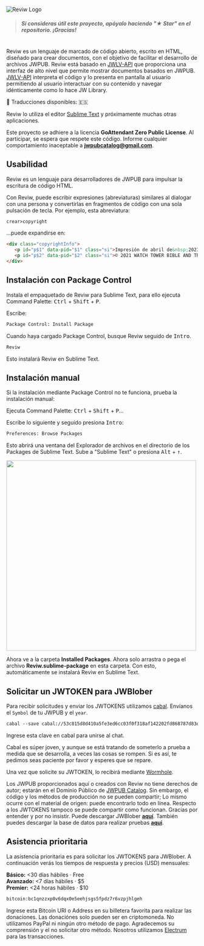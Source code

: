 ![Reviw Logo](https://github.com/livrasand/Reviw/assets/104039397/3202a0b1-266c-4815-a4ba-35b470965e7a)
> ##### Si consideras útil este proyecto, apóyalo haciendo "★ Star" en el repositorio. ¡Gracias!

#
Reviw es un lenguaje de marcado de código abierto, escrito en HTML, diseñado para crear documentos, con el objetivo de facilitar el desarrollo de archivos JWPUB. Reviw está basado en [JWLV-API](https://github.com/livrasand/JW-Library-Visualizer-API) que proporciona una interfaz de alto nivel que permite mostrar documentos basados en JWPUB. [JWLV-API](https://github.com/livrasand/JW-Library-Visualizer-API) interpreta el código y lo presenta en pantalla al usuario permitiendo al usuario interactuar con su contenido y navegar idénticamente como lo hace JW Library.

📝 Traducciones disponibles: 🇪🇸

Reviw lo utiliza el editor [Sublime Text](https://github.com/sublimehq) y próximamente muchas otras aplicaciones.

Este proyecto se adhiere a la licencia <b>GoAttendant Zero Public License</b>. Al participar, se espera que respete este código. Informe cualquier comportamiento inaceptable a <b>jwpubcatalog@gmail.com</b>.

## Usabilidad
Reviw es un lenguaje para desarrolladores de JWPUB para impulsar la escritura de código HTML.

Con Reviw, puede escribir expresiones (abreviaturas) similares al dialogar con una persona y convertirlas en fragmentos de código con una sola pulsación de tecla. Por ejemplo, esta abreviatura:

```html
crear>copyright
```
...puede expandirse en:
```html
<div class="copyrightInfo">
   <p id="p$1" data-pid="$1" class="si">Impresión de abril de&nbsp;2023</p>
   <p id="p$2" data-pid="$2" class="si">© 2021 WATCH TOWER BIBLE AND TRACT SOCIETY OF PENNSYLVANIA</p>
</div>
```

## Instalación con Package Control
Instala el empaquetado de Reviw para Sublime Text, para ello ejecuta Command Palette: <kbd>Ctrl</kbd> + <kbd>Shift</kbd> + <kbd>P</kbd>.

Escribe:
```html
Package Control: Install Package
```

Cuando haya cargado Package Control, busque Reviw seguido de <kbd>Intro</kbd>.
```html
Reviw
```

Esto instalará Reviw en Sublime Text.

## Instalación manual
Si la instalación mediante Package Control no te funciona, prueba la instalación manual:

Ejecuta Command Palette: <kbd>Ctrl</kbd> + <kbd>Shift</kbd> + <kbd>P</kbd>...

Escribe lo siguiente y seguido presiona <kbd>Intro</kbd>:
```html
Preferences: Browse Packages
```

Esto abrirá una ventana del Explorador de archivos en el directorio de los Packages de Sublime Text. Sube a "Sublime Text" o presiona <kbd>Alt</kbd> + <kbd>↑</kbd>.

<img src="https://github.com/livrasand/Reviw/assets/104039397/a887ed2b-2e06-4d90-b536-6bbd159a3bc7" width="500px">

Ahora ve a la carpeta <b>Installed Packages</b>. Ahora solo arrastra o pega el archivo <b>Reviw.sublime-package</b> en esta carpeta. Con esto, automáticamente se instalará Reviw en Sublime Text.

## Solicitar un JWTOKEN para JWBlober
Para recibir solicitudes y enviar los JWTOKENS utilizamos [cabal](https://github.com/cabal-club/cabal-cli). Envíanos el `Symbol` de tu JWPUB y el `year`.

```html
cabal --save cabal://53c815d8d410a5fe3ed6cc03f0f318af142202fd868787d83e5efa77d6211554
```

Ingrese esta clave en cabal para unirse al chat.

Cabal es súper joven, y aunque se está tratando de someterlo a prueba a medida que se desarrolla, a veces las cosas se rompen. Si es así, te pedimos seas paciente por favor y esperes que se repare.

Una vez que solicite su JWTOKEN, lo recibirá mediante [Wormhole](https://wormhole.app/).

Los JWPUB proporcionados aquí o creados con Reviw no tiene derechos de autor; estarán en el Dominio Público de [JWPUB Catalog](https://github.com/livrasand/JWPUB-Catalog/). Sin embargo, el código y los métodos de producción no se pueden compartir; Lo mismo ocurre con el material de origen: puede encontrarlo todo en línea. Respecto a los JWTOKENS tampoco se puede compartir como funcionan. Gracias por entender y por no insistir. Puede descargar JWBlober <b>[aquí](https://goattendant.com/JWBlober_Setup.zip)</b>. También puedes descargar la base de datos para realizar pruebas <b>[aquí](https://goattendant.com/DataBaseTest_S.db)</b>.

## Asistencia prioritaria 
La asistencia prioritaria es para solicitar los JWTOKENS para JWBlober. A continuación verás los tiempos de respuesta y precios (USD) mensuales:

<b>Básico:</b> <30 días hábiles · Free<br>
<b>Avanzado:</b> <7 días hábiles · $5<br>
<b>Premier:</b> <24 horas hábiles · $10
```html
bitcoin:bc1qnzzxp0v6dqx0e5eehjsgs5fpdz7r6vzpjhlgeh
```
Ingrese esta Bitcoin URI o Address en su billetera favorita para realizar las donaciones. Las donaciónes solo pueden ser en criptomoneda. No utilizamos PayPal ni ningún otro método de pago. Agradecemos su comprensión y el no solicitar otro método. Nosotros utilizamos [Electrum](https://github.com/spesmilo/electrum) para las transacciones.
